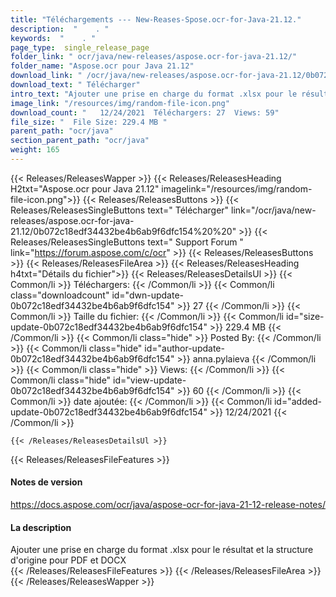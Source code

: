 ```yaml
---
title: "Téléchargements --- New-Reases-Spose.ocr-for-Java-21.12." 
description:  "    . " 
keywords:  "    . " 
page_type:  single_release_page
folder_link: " ocr/java/new-releases/aspose.ocr-for-java-21.12/"
folder_name: "Aspose.ocr pour Java 21.12"
download_link: " /ocr/java/new-releases/aspose.ocr-for-java-21.12/0b072c18edf34432be4b6ab9f6dfc154"
download_text: " Télécharger"
intro_text: "Ajouter une prise en charge du format .xlsx pour le résultat et la structure d'origine pour PDF et DOCX"
image_link: "/resources/img/random-file-icon.png"
download_count: "   12/24/2021  Téléchargers: 27  Views: 59"
file_size: "  File Size: 229.4 MB "
parent_path: "ocr/java"
section_parent_path: "ocr/java"
weight: 165
---
```


{{< Releases/ReleasesWapper >}}
  {{< Releases/ReleasesHeading H2txt="Aspose.ocr pour Java 21.12" imagelink="/resources/img/random-file-icon.png">}}
  {{< Releases/ReleasesButtons >}}
    {{< Releases/ReleasesSingleButtons text=" Télécharger" link="/ocr/java/new-releases/aspose.ocr-for-java-21.12/0b072c18edf34432be4b6ab9f6dfc154%20%20" >}}
    {{< Releases/ReleasesSingleButtons text=" Support Forum " link="https://forum.aspose.com/c/ocr" >}}
  {{< Releases/ReleasesButtons >}}
  {{< Releases/ReleasesFileArea >}}
    {{< Releases/ReleasesHeading h4txt="Détails du fichier">}}
    {{< Releases/ReleasesDetailsUl >}}
            {{< Common/li  >}} Téléchargers: {{< /Common/li >}} 
      {{< Common/li class="downloadcount" id="dwn-update-0b072c18edf34432be4b6ab9f6dfc154" >}} 27 {{< /Common/li >}} 
      {{< Common/li  >}} Taille du fichier: {{< /Common/li >}} 
      {{< Common/li id="size-update-0b072c18edf34432be4b6ab9f6dfc154" >}} 229.4 MB {{< /Common/li >}} 
      {{< Common/li  class="hide" >}} Posted By: {{< /Common/li >}} 
      {{< Common/li class="hide" id="author-update-0b072c18edf34432be4b6ab9f6dfc154" >}} anna.pylaieva {{< /Common/li >}} 
      {{< Common/li class="hide"  >}} Views: {{< /Common/li >}} 
      {{< Common/li class="hide" id="view-update-0b072c18edf34432be4b6ab9f6dfc154" >}} 60 {{< /Common/li >}} 
      {{< Common/li  >}} date ajoutée: {{< /Common/li >}} 
      {{< Common/li id="added-update-0b072c18edf34432be4b6ab9f6dfc154" >}} 12/24/2021 {{< /Common/li >}} 

    {{< /Releases/ReleasesDetailsUl >}}

  {{< Releases/ReleasesFileFeatures >}}
      <h4>Notes de version</h4><div><a href="https://docs.aspose.com/ocr/java/aspose-ocr-for-java-21-12-release-notes/">https://docs.aspose.com/ocr/java/aspose-ocr-for-java-21-12-release-notes/</a></div><h4>La description</h4><div class="HTMLDescription">Ajouter une prise en charge du format .xlsx pour le résultat et la structure d'origine pour PDF et DOCX</div>
  {{< /Releases/ReleasesFileFeatures >}}
 {{< /Releases/ReleasesFileArea >}}
{{< /Releases/ReleasesWapper >}}


